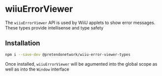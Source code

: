 # wiiuErrorViewer
The `wiiuErrorViewer` API is used by WiiU applets to show error messages. These types provide intellisense and type safety

## Installation
```bash
npm i --save-dev @pretendonetwork/wiiu-error-viewer-types
```

Once installed, `wiiuErrorViewer` will be agumented into the global scope as well as into the `Window` interface